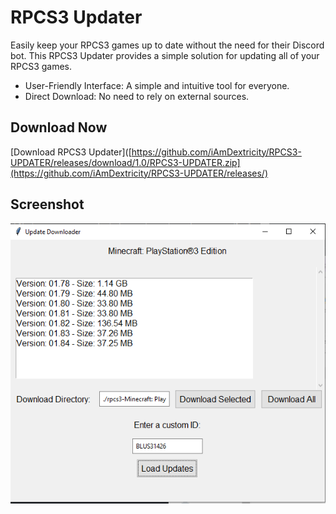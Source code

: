 # RPCS3 Updater

Easily keep your RPCS3 games up to date without the need for their Discord bot.
This RPCS3 Updater provides a simple solution for updating all of your RPCS3 games.

- User-Friendly Interface: A simple and intuitive tool for everyone.
- Direct Download: No need to rely on external sources.

## Download Now
[Download RPCS3 Updater]([https://github.com/iAmDextricity/RPCS3-UPDATER/releases/download/1.0/RPCS3-UPDATER.zip](https://github.com/iAmDextricity/RPCS3-UPDATER/releases/)

## Screenshot
![RPCS3 Updater Screenshot](https://raw.githubusercontent.com/iAmDextricity/RPCS3-UPDATER/main/ss.png)
